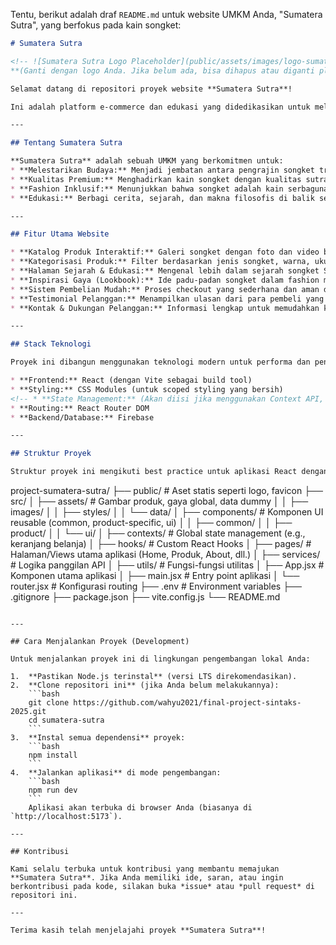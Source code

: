 Tentu, berikut adalah draf `README.md` untuk website UMKM Anda, "Sumatera Sutra", yang berfokus pada kain songket:

```markdown
# Sumatera Sutra

<!-- ![Sumatera Sutra Logo Placeholder](public/assets/images/logo-sumatera-sutra.png) 
**(Ganti dengan logo Anda. Jika belum ada, bisa dihapus atau diganti placeholder teks)* -->

Selamat datang di repositori proyek website **Sumatera Sutra**!

Ini adalah platform e-commerce dan edukasi yang didedikasikan untuk melestarikan serta mempromosikan keindahan dan kekayaan kain songket asli Sumatera Selatan. Kami menghadirkan koleksi songket premium yang ditenun dengan hati, cocok untuk pria dan wanita yang menghargai warisan budaya Indonesia.

---

## Tentang Sumatera Sutra

**Sumatera Sutra** adalah sebuah UMKM yang berkomitmen untuk:
* **Melestarikan Budaya:** Menjadi jembatan antara pengrajin songket tradisional dan pasar modern, memastikan warisan berharga ini terus hidup dan berkembang.
* **Kualitas Premium:** Menghadirkan kain songket dengan kualitas sutra atau benang terbaik, tenunan tangan yang rapi, dan motif yang otentik.
* **Fashion Inklusif:** Menunjukkan bahwa songket adalah kain serbaguna yang elegan dan dapat dikenakan oleh siapa saja, baik pria maupun wanita, dalam berbagai kesempatan.
* **Edukasi:** Berbagi cerita, sejarah, dan makna filosofis di balik setiap motif songket, meningkatkan apresiasi terhadap seni tenun ini.

---

## Fitur Utama Website

* **Katalog Produk Interaktif:** Galeri songket dengan foto dan video berkualitas tinggi, detail motif yang bisa di-zoom, serta deskripsi lengkap.
* **Kategorisasi Produk:** Filter berdasarkan jenis songket, warna, ukuran, hingga rekomendasi untuk pria/wanita.
* **Halaman Sejarah & Edukasi:** Mengenal lebih dalam sejarah songket Sumatera Selatan, proses penenunan, dan makna di balik motif-motif ikonik.
* **Inspirasi Gaya (Lookbook):** Ide padu-padan songket dalam fashion modern untuk pria dan wanita.
* **Sistem Pembelian Mudah:** Proses checkout yang sederhana dan aman dengan berbagai opsi pembayaran.
* **Testimonial Pelanggan:** Menampilkan ulasan dari para pembeli yang puas.
* **Kontak & Dukungan Pelanggan:** Informasi lengkap untuk memudahkan komunikasi.

---

## Stack Teknologi

Proyek ini dibangun menggunakan teknologi modern untuk performa dan pengalaman pengguna yang optimal:

* **Frontend:** React (dengan Vite sebagai build tool)
* **Styling:** CSS Modules (untuk scoped styling yang bersih)
<!-- * **State Management:** (Akan diisi jika menggunakan Context API, Redux, atau lain-lain. Jika belum, bisa dihapus atau tulis "React Context API (akan diimplementasikan)") -->
* **Routing:** React Router DOM
* **Backend/Database:** Firebase

---

## Struktur Proyek

Struktur proyek ini mengikuti best practice untuk aplikasi React dengan Vite:

```
project-sumatera-sutra/
├── public/                # Aset statis seperti logo, favicon
├── src/
│   ├── assets/            # Gambar produk, gaya global, data dummy
│   │   ├── images/
│   │   ├── styles/
│   │   └── data/
│   ├── components/        # Komponen UI reusable (common, product-specific, ui)
│   │   ├── common/
│   │   ├── product/
│   │   └── ui/
│   ├── contexts/          # Global state management (e.g., keranjang belanja)
│   ├── hooks/             # Custom React Hooks
│   ├── pages/             # Halaman/Views utama aplikasi (Home, Produk, About, dll.)
│   ├── services/          # Logika panggilan API
│   ├── utils/             # Fungsi-fungsi utilitas
│   ├── App.jsx            # Komponen utama aplikasi
│   ├── main.jsx           # Entry point aplikasi
│   └── router.jsx         # Konfigurasi routing
├── .env                   # Environment variables
├── .gitignore
├── package.json
├── vite.config.js
└── README.md
```

---

## Cara Menjalankan Proyek (Development)

Untuk menjalankan proyek ini di lingkungan pengembangan lokal Anda:

1.  **Pastikan Node.js terinstal** (versi LTS direkomendasikan).
2.  **Clone repositori ini** (jika Anda belum melakukannya):
    ```bash
    git clone https://github.com/wahyu2021/final-project-sintaks-2025.git
    cd sumatera-sutra
    ```
3.  **Instal semua dependensi** proyek:
    ```bash
    npm install
    ```
4.  **Jalankan aplikasi** di mode pengembangan:
    ```bash
    npm run dev
    ```
    Aplikasi akan terbuka di browser Anda (biasanya di `http://localhost:5173`).

---

## Kontribusi

Kami selalu terbuka untuk kontribusi yang membantu memajukan **Sumatera Sutra**. Jika Anda memiliki ide, saran, atau ingin berkontribusi pada kode, silakan buka *issue* atau *pull request* di repositori ini.

---

Terima kasih telah menjelajahi proyek **Sumatera Sutra**!
```